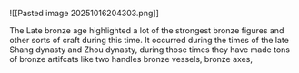 ![[Pasted image 20251016204303.png]]

The Late bronze age highlighted a lot of the strongest bronze figures and other sorts of craft during this time. It occurred during the times of the late Shang dynasty and Zhou dynasty, during those times they have made tons of bronze artifcats like two handles bronze vessels, bronze axes, 